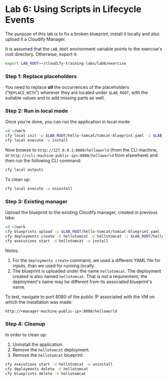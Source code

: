 # Lab 6: Using Scripts in Lifecycle Events

The purpose of this lab is to fix a broken blueprint, install it locally and also upload it a Cloudify Manager.

It is assumed that the `LAB_ROOT` environment variable points to the exercise's root directory. Otherwise, export it:

```bash
export LAB_ROOT=~/cloudify-training-labs/lab6/exercise
```

### Step 1: Replace placeholders

You need to replace **_all_** the occurrences of the placeholders (“`REPLACE_WITH`”) wherever they are located under `$LAB_ROOT`, with the suitable values and to add missing parts as well.

### Step 2: Run in local mode

Once you're done, you can run the application in local mode:

```bash
cd ~/work
cfy local init -p $LAB_ROOT/hello-tomcat/tomcat-blueprint.yaml -i $LAB_ROOT/hello-tomcat/tomcat-local.yaml
cfy local execute -w install
```

Now browse to `http://127.0.0.1:8080/helloworld` (from the CLI machine, or `http://<cli-machine-public-ip>:8080/helloworld` from elsewhere) and then run the following CLI command:

```bash
cfy local outputs
```

To clean up:

```bash
cfy local execute -w uninstall
```

### Step 3: Existing manager

Upload the blueprint to the existing Cloudify manager, created in previous labs:

```bash
cd ~/work
cfy blueprints upload -p $LAB_ROOT/hello-tomcat/tomcat-blueprint.yaml -b hellotomcat
cfy deployments create -b hellotomcat -d hellotomcat -i $LAB_ROOT/hello-tomcat/tomcat.yaml
cfy executions start -d hellotomcat -w install
```

Notes:

1. For the `deployments create` command, we used a different YAML file for inputs, than we used for running locally.
2. The blueprint is uploaded under the name `hellotomcat`. The deployment created is also named `hellotomcat`. That is *not* a requirement; the deployment's name may be different from its associated blueprint's name.

To test, navigate to port 8080 of the public IP associated with the VM on which the installation was made:

```
http://<manager-machine-public-ip>:8080/helloworld
```

### Step 4: Cleanup

In order to clean up:

1. Uninstall the application.
2. Remove the `hellotomcat` deployment.
3. Remove the `hellotomcat` blueprint.

```bash
cfy executions start -d hellotomcat -w uninstall
cfy deployments delete -d hellotomcat
cfy blueprints delete -b hellotomcat
```